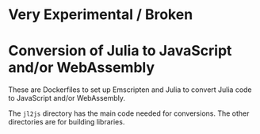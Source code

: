 # Very Experimental / Broken

# Conversion of Julia to JavaScript and/or WebAssembly

These are Dockerfiles to set up Emscripten and Julia to convert Julia code to JavaScript and/or WebAssembly.

The `jl2js` directory has the main code needed for conversions. The other directories are for building libraries.
